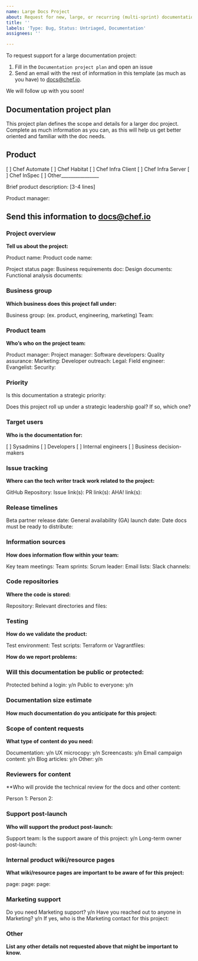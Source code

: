 ```yaml
---
name: Large Docs Project
about: Request for new, large, or recurring (multi-sprint) documentation support.
title: ''
labels: 'Type: Bug, Status: Untriaged, Documentation'
assignees: ''

---
```


To request support for a large documentation project:

1. Fill in the `Documentation project plan` and open an issue
2. Send an email with the rest of information in this template (as much as you have) to docs@chef.io. 

We will follow up with you soon!


## Documentation project plan

This project plan defines the scope and details for a larger doc project. Complete as much information as you can, as this will help us get better oriented and familiar with the doc needs.

## Product
[ ] Chef Automate
[ ] Chef Habitat
[ ] Chef Infra Client
[ ] Chef Infra Server
[ ] Chef InSpec
[ ] Other________________

Brief product description: [3-4 lines]

Product manager:

## Send this information to docs@chef.io

### Project overview

**Tell us about the project:**

Product name:
Product code name:

Project status page:
Business requirements doc:
Design documents:
Functional analysis documents:

### Business group

**Which business does this project fall under:**

Business group: (ex. product, engineering, marketing)
Team:

### Product team

**Who’s who on the project team:**

Product manager:
Project manager:
Software developers:
Quality assurance:
Marketing:
Developer outreach:
Legal:
Field engineer:
Evangelist:
Security:

### Priority

Is this documentation a strategic priority:

Does this project roll up under a strategic leadership goal? If so, which one?

### Target users

**Who is the documentation for:**

[ ] Sysadmins
[ ] Developers
[ ] Internal engineers
[ ] Business decision-makers

### Issue tracking

**Where can the tech writer track work related to the project:**

GitHub Repository:
Issue link(s):
PR link(s):
AHA! link(s):

### Release timelines

Beta partner release date:
General availability (GA) launch date:
Date docs must be ready to distribute:

### Information sources

**How does information flow within your team:**

Key team meetings:
Team sprints:
Scrum leader:
Email lists:
Slack channels:

### Code repositories

**Where the code is stored:**

Repository:
Relevant directories and files:

### Testing

**How do we validate the product:**

Test environment:
Test scripts:
Terraform or Vagrantfiles:

**How do we report problems:**

### Will this documentation be public or protected:

Protected behind a login: y/n
Public to everyone: y/n

### Documentation size estimate

**How much documentation do you anticipate for this project:**

### Scope of content requests

**What type of content do you need:**

Documentation: y/n
UX microcopy: y/n
Screencasts: y/n
Email campaign content: y/n
Blog articles: y/n
Other: y/n

### Reviewers for content

**Who will provide the technical review for the docs and other content:

Person 1:
Person 2:

### Support post-launch

**Who will support the product post-launch:**

Support team:
Is the support aware of this project: y/n
Long-term owner post-launch:

### Internal product wiki/resource pages

**What wiki/resource pages are important to be aware of for this project:**

page:
page:
page:

### Marketing support

Do you need Marketing support? y/n
Have you reached out to anyone in Marketing? y/n
If yes, who is the Marketing contact for this project:

### Other

**List any other details not requested above that might be important to know.**
